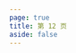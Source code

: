 ```yaml
---
page: true
title: 第 12 页
aside: false
---
```

<script setup>
import Page from "../.vitepress/theme/components/Page.vue";
import { useData } from "vitepress";
const { theme } = useData();
const posts = theme.value.posts.slice(110,120)
</script>
<Page :posts="posts" :pageCurrent="12" :pagesNum="13" />
